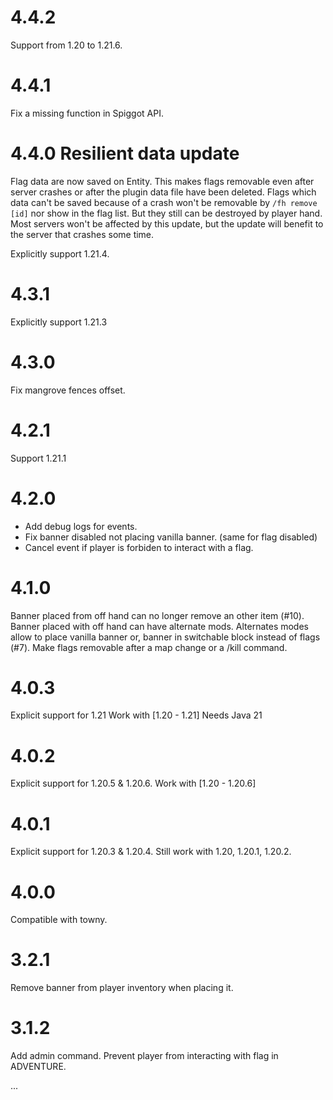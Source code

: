 # 4.4.2
Support from 1.20 to 1.21.6.

# 4.4.1
Fix a missing function in Spiggot API.

# 4.4.0 Resilient data update

Flag data are now saved on Entity.
This makes flags removable even after server crashes or after the plugin data file have been deleted.
Flags which data can't be saved because of a crash won't be removable by `/fh remove [id]` nor show in the flag list. But they still can be destroyed by player hand.
Most servers won't be affected by this update, but the update will benefit to the server that crashes some time.

Explicitly support 1.21.4.

# 4.3.1
Explicitly support 1.21.3

# 4.3.0
Fix mangrove fences offset.

# 4.2.1
Support 1.21.1

# 4.2.0
- Add debug logs for events.
- Fix banner disabled not placing vanilla banner. (same for flag disabled)
- Cancel event if player is forbiden to interact with a flag.

# 4.1.0
Banner placed from off hand can no longer remove an other item (#10).
Banner placed with off hand can have alternate mods. Alternates modes allow to place vanilla banner or, banner in switchable block instead of flags (#7).
Make flags removable after a map change or a /kill command.

# 4.0.3
Explicit support for 1.21
Work with [1.20 - 1.21]
Needs Java 21

# 4.0.2
Explicit support for 1.20.5 & 1.20.6.
Work with [1.20 - 1.20.6]

# 4.0.1

Explicit support for 1.20.3 & 1.20.4.
Still work with 1.20, 1.20.1, 1.20.2.

# 4.0.0

Compatible with towny.

# 3.2.1

Remove banner from player inventory when placing it.

# 3.1.2

Add admin command.
Prevent player from interacting with flag in ADVENTURE.

...